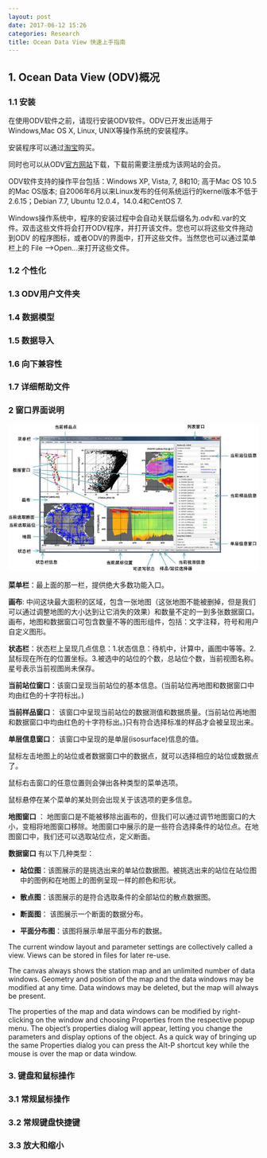 ```yaml
---
layout: post
date: 2017-06-12 15:26
categories: Research
title: Ocean Data View 快速上手指南
---
```

## 1. Ocean Data View (ODV)概况
### 1.1 安装
在使用ODV软件之前，请现行安装ODV软件。ODV已开发出适用于Windows,Mac OS X, Linux, UNIX等操作系统的安装程序。

安装程序可以通过[淘宝](https://item.taobao.com/item.htm?id=552739134487)购买。

同时也可以从ODV[官方网站](http://odv.awi.de/en/software/download/)下载，下载前需要注册成为该网站的会员。

ODV软件支持的操作平台包括：Windows XP, Vista, 7, 8和10; 高于Mac OS 10.5的Mac OS版本; 自2006年6月以来Linux发布的任何系统运行的kernel版本不低于2.6.15；Debian 7.7, Ubuntu 12.0.4，14.0.4和CentOS 7.

Windows操作系统中，程序的安装过程中会自动关联后缀名为.odv和.var的文件。双击这些文件将会打开ODV程序，并打开该文件。您也可以将这些文件拖动到ODV 的程序图标，或者ODV的界面中，打开这些文件。当然您也可以通过菜单栏上的 File -->Open...来打开这些文件。

### 1.2 个性化

### 1.3 ODV用户文件夹

### 1.4 数据模型

### 1.5 数据导入

### 1.6 向下兼容性

### 1.7 详细帮助文件

### 2 窗口界面说明
![](\image\image001-chi.jpg)

**菜单栏**：最上面的那一栏，提供绝大多数功能入口。


**画布**: 中间这块最大面积的区域，包含一张地图（这张地图不能被删掉，但是我们可以通过调整地图的大小达到让它消失的效果）和数量不定的一到多张数据窗口。画布，地图和数据窗口可包含数量不等的图形组件，包括：文字注释，符号和用户自定义图形。


__状态栏__：状态栏上呈现几点信息：1.状态信息：待机中，计算中，画图中等等。2.鼠标现在所在的位置坐标。3.被选中的站位的个数，总站位个数，当前视图名称。星号表示当前视图尚未保存。


__当前站位窗口__：该窗口呈现当前站位的基本信息。(当前站位再地图和数据窗口中均由红色的十字符标出。)


__当前样品窗口__： 该窗口中呈现当前站位的数据测值和数据质量。(当前站位再地图和数据窗口中均由红色的十字符标出。)只有符合选择标准的样品才会被呈现出来。



__单层信息窗口__： 该窗口中呈现的是单层(isosurface)信息的值。

鼠标左击地图上的站位或者数据窗口中的数据点，就可以选择相应的站位或数据点了。

鼠标右击窗口的任意位置则会弹出各种类型的菜单选项。

鼠标悬停在某个菜单的某处则会出现关于该选项的更多信息。

__地图窗口__ ： 地图窗口是不能被移除出画布的，但我们可以通过调节地图窗口的大小，变相将地图窗口移除。地图窗口中展示的是一些符合选择条件的站位点。在地图窗口中，我们还可以选取站位点，定义断面。

**数据窗口** 有以下几种类型：


- **站位图**：该图展示的是挑选出来的单站位数据图。被挑选出来的站位在站位图中的图例和在地图上的图例呈现一样的颜色和形状。

- **散点图**：该图展示的是符合选取条件的全部站位的散点数据图。

- **断面图**： 该图展示一个断面的数据分布。

- **平面分布图**：该图将展示单层平面分布的数据。


The current window layout and parameter settings are collectively called a view. Views can be stored in files for later re-use.

The canvas always shows the station map and an unlimited number of data windows. Geometry and position of the map and the data windows may be modified at any time. Data windows may be deleted, but the map will always be present.

The properties of the map and data windows can be modified by right-clicking on the window and choosing Properties from the respective popup menu. The object’s properties dialog will appear, letting you change the parameters and display options of the object. As a quick way of bringing up the same Properties dialog you can press the Alt-P shortcut key while the mouse is over the map or data window.

### 3. 键盘和鼠标操作


### 3.1 常规鼠标操作


### 3.2 常规键盘快捷键


### 3.3 放大和缩小
